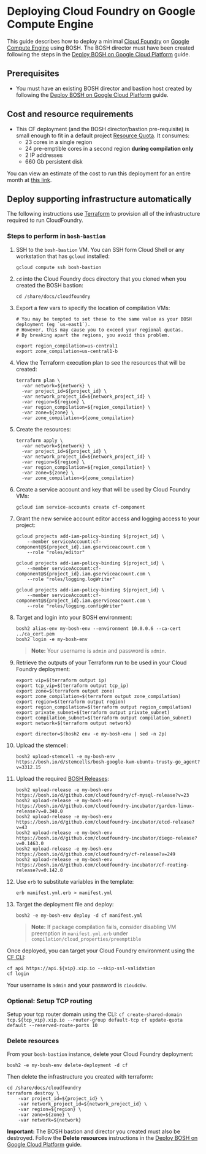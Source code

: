 # Deploying Cloud Foundry on Google Compute Engine

This guide describes how to deploy a minimal [Cloud Foundry](https://www.cloudfoundry.org/) on [Google Compute Engine](https://cloud.google.com/) using BOSH. The BOSH director must have been created following the steps in the [Deploy BOSH on Google Cloud Platform](../bosh/README.md) guide.

## Prerequisites

* You must have an existing BOSH director and bastion host created by following the [Deploy BOSH on Google Cloud Platform](../bosh/README.md) guide.

## Cost and resource requirements

* This CF deployment (and the BOSH director/bastion pre-requisite) is small enough to fit in a default project [Resource Quota](https://cloud.google.com/compute/docs/resource-quotas). It consumes:
    - 23 cores in a single region
    - 24 pre-emptible cores in a second region **during compilation only**
    - 2 IP addresses
    - 660 Gb persistent disk

You can view an estimate of the cost to run this deployment for an entire month at [this link](https://cloud.google.com/products/calculator/#id=8de9b03b-79b9-4b0a-9d26-01dc4b40937f).

## Deploy supporting infrastructure automatically

The following instructions use [Terraform](terraform.io) to provision all of the infrastructure required to run CloudFoundry.

### Steps to perform in `bosh-bastion`

1. SSH to the `bosh-bastion` VM. You can SSH form Cloud Shell or any workstation that has `gcloud` installed:

    ```
    gcloud compute ssh bosh-bastion
    ```

1. `cd` into the Cloud Foundry docs directory that you cloned when you created the BOSH bastion:

    ```
    cd /share/docs/cloudfoundry
    ```

1. Export a few vars to specify the location of compilation VMs:

    ```
    # You may be tempted to set these to the same value as your BOSH deployment (eg `us-east1`).
    # However, this may cause you to exceed your regional quotas.
    # By breaking apart the regions, you avoid this problem.

    export region_compilation=us-central1
    export zone_compilation=us-central1-b
    ```

1. View the Terraform execution plan to see the resources that will be created:

    ```
    terraform plan \
      -var network=${network} \
      -var project_id=${project_id} \
      -var network_project_id=${network_project_id} \
      -var region=${region} \
      -var region_compilation=${region_compilation} \
      -var zone=${zone} \
      -var zone_compilation=${zone_compilation}
    ```

1. Create the resources:

    ```
    terraform apply \
      -var network=${network} \
      -var project_id=${project_id} \
      -var network_project_id=${network_project_id} \
      -var region=${region} \
      -var region_compilation=${region_compilation} \
      -var zone=${zone} \
      -var zone_compilation=${zone_compilation}
    ```

1. Create a service account and key that will be used by Cloud Foundry VMs:

    ```
    gcloud iam service-accounts create cf-component
    ```

1. Grant the new service account editor access and logging access to your project:

    ```
    gcloud projects add-iam-policy-binding ${project_id} \
        --member serviceAccount:cf-component@${project_id}.iam.gserviceaccount.com \
        --role "roles/editor"
      
    gcloud projects add-iam-policy-binding ${project_id} \
        --member serviceAccount:cf-component@${project_id}.iam.gserviceaccount.com \
        --role "roles/logging.logWriter"
      
    gcloud projects add-iam-policy-binding ${project_id} \
        --member serviceAccount:cf-component@${project_id}.iam.gserviceaccount.com \
        --role "roles/logging.configWriter"
    ```

1. Target and login into your BOSH environment:

    ```
    bosh2 alias-env my-bosh-env --environment 10.0.0.6 --ca-cert ../ca_cert.pem
    bosh2 login -e my-bosh-env
    ```

    > **Note:** Your username is `admin` and password is `admin`.

1. Retrieve the outputs of your Terraform run to be used in your Cloud Foundry deployment:

    ```
    export vip=$(terraform output ip)
    export tcp_vip=$(terraform output tcp_ip)
    export zone=$(terraform output zone)
    export zone_compilation=$(terraform output zone_compilation)
    export region=$(terraform output region)
    export region_compilation=$(terraform output region_compilation)
    export private_subnet=$(terraform output private_subnet)
    export compilation_subnet=$(terraform output compilation_subnet)
    export network=$(terraform output network)

    export director=$(bosh2 env -e my-bosh-env | sed -n 2p)
    ```

1. Upload the stemcell:

    ```
    bosh2 upload-stemcell -e my-bosh-env https://bosh.io/d/stemcells/bosh-google-kvm-ubuntu-trusty-go_agent?v=3312.15
    ```

1. Upload the required [BOSH Releases](http://bosh.io/docs/release.html):

    ```
    bosh2 upload-release -e my-bosh-env  https://bosh.io/d/github.com/cloudfoundry/cf-mysql-release?v=23
    bosh2 upload-release -e my-bosh-env  https://bosh.io/d/github.com/cloudfoundry-incubator/garden-linux-release?v=0.340.0
    bosh2 upload-release -e my-bosh-env  https://bosh.io/d/github.com/cloudfoundry-incubator/etcd-release?v=43
    bosh2 upload-release -e my-bosh-env  https://bosh.io/d/github.com/cloudfoundry-incubator/diego-release?v=0.1463.0
    bosh2 upload-release -e my-bosh-env  https://bosh.io/d/github.com/cloudfoundry/cf-release?v=249
    bosh2 upload-release -e my-bosh-env  https://bosh.io/d/github.com/cloudfoundry-incubator/cf-routing-release?v=0.142.0
    ```

1. Use `erb` to substitute variables in the template:

    ```
    erb manifest.yml.erb > manifest.yml
    ```

1. Target the deployment file and deploy:

    ```
    bosh2 -e my-bosh-env deploy -d cf manifest.yml
    ```

    > **Note:** If package compilation fails, consider disabling VM preemption in
`manifest.yml.erb` under `compilation/cloud_properties/preemptible`


Once deployed, you can target your Cloud Foundry environment using the [CF CLI](http://docs.cloudfoundry.org/cf-cli/):

  ```
  cf api https://api.${vip}.xip.io --skip-ssl-validation
  cf login
  ```

Your username is `admin` and your password is `c1oudc0w`.

### Optional: Setup TCP routing
Setup your tcp router domain using the CLI:
    ```
    cf create-shared-domain tcp.${tcp_vip}.xip.io --router-group default-tcp
    cf update-quota default --reserved-route-ports 10
    ```

### Delete resources

From your `bosh-bastion` instance, delete your Cloud Foundry deployment:

```
bosh2 -e my-bosh-env delete-deployment -d cf
```

Then delete the infrastructure you created with terraform:
```
cd /share/docs/cloudfoundry
terraform destroy \
    -var project_id=${project_id} \
    -var network_project_id=${network_project_id} \
    -var region=${region} \
    -var zone=${zone} \
    -var network=${network}
```

**Important:** The BOSH bastion and director you created must also be destroyed. Follow the **Delete resources** instructions in the [Deploy BOSH on Google Cloud Platform](../bosh/README.md) guide.
